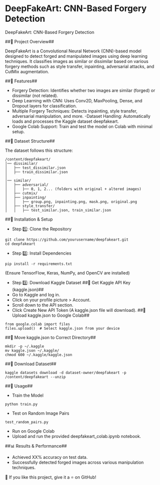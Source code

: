 # DeepFakeArt: CNN-Based Forgery Detection
DeepFakeArt: CNN-Based Forgery Detection

##📌 Project Overview##

DeepFakeArt is a Convolutional Neural Network (CNN)-based model designed to detect forged and manipulated images using deep learning techniques. It classifies images as similar or dissimilar based on various forgery methods such as style transfer, inpainting, adversarial attacks, and CutMix augmentation.

##🚀 Features##

- Forgery Detection: Identifies whether two images are similar (forged) or dissimilar (not related).
- Deep Learning with CNN: Uses Conv2D, MaxPooling, Dense, and Dropout layers for classification.
- Multiple Forgery Techniques: Detects inpainting, style transfer, adversarial manipulation, and more.
-Dataset Handling: Automatically loads and processes the Kaggle dataset deepfakeart.
- Google Colab Support: Train and test the model on Colab with minimal setup.

##📂 Dataset Structure##

The dataset follows this structure:
```
/content/deepfakeart/
│── dissimilar/
│   ├── test_dissimilar.json
│   ├── train_dissimilar.json
│
│── similar/
│   ├── adversarial/
│   │   ├── 0, 1, 2... (folders with original + altered images)
│   ├── cutmix/
│   ├── inpainting/
│   │   ├── group.png, inpainting.png, mask.png, original.png
│   ├── style_transfer/
│   │   ├── test_similar.json, train_similar.json
```

##🔧 Installation & Setup

- Step 1️⃣: Clone the Repository
```
git clone https://github.com/yourusername/deepfakeart.git
cd deepfakeart
```

- Step 2️⃣: Install Dependencies
```
pip install -r requirements.txt
```
(Ensure TensorFlow, Keras, NumPy, and OpenCV are installed)

- Step 3️⃣: Download Kaggle Dataset
##🔹 Get Kaggle API Key (kaggle.json)##
- Go to Kaggle and log in.
- Click on your profile picture > Account.
- Scroll down to the API section.
- Click Create New API Token (A kaggle.json file will download).
##🔹 Upload kaggle.json to Google Colab##
```
from google.colab import files
files.upload()  # Select kaggle.json from your device
```
##🔹 Move kaggle.json to Correct Directory##
```
mkdir -p ~/.kaggle
mv kaggle.json ~/.kaggle/
chmod 600 ~/.kaggle/kaggle.json
```
##🔹 Download Dataset##
```
kaggle datasets download -d dataset-owner/deepfakeart -p /content/deepfakeart --unzip
```

##📜 Usage##
- Train the Model
```
python train.py
```
- Test on Random Image Pairs
```
test_random_pairs.py
```
- Run on Google Colab
- Upload and run the provided deepfakeart_colab.ipynb notebook.

##📊 Results & Performance##
- Achieved XX% accuracy on test data.
- Successfully detected forged images across various manipulation techniques.

🌟 If you like this project, give it a ⭐ on GitHub!


